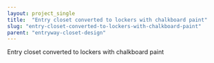 ```yaml
---
layout: project_single
title:  "Entry closet converted to lockers with chalkboard paint"
slug: "entry-closet-converted-to-lockers-with-chalkboard-paint"
parent: "entryway-closet-design"
---
```

Entry closet converted to lockers with chalkboard paint